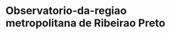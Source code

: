 # Observatorio-da-regiao metropolitana de Ribeirao Preto

[Produtos mais importados pela RMRP de 2016 a 2020]: https://public.tableau.com/views/ProdutosmaisimportadospelaRMRP2016-20201/ProdutosmaisimportadosnaRMRP-painel?:language=pt-BR&:sid=&:display_count=n&:origin=viz_share_link

[Produtos mais exportados pela RMRP de 2016 a 2020]: https://public.tableau.com/views/ProdutosmaisexportadosanaRMRP2016-20201/ProdutosmaisexportadosnaRMRP-painel?:language=en-US&:sid=&:display_count=n&:origin=viz_share_link

[Importação em Kg liquído e produto importado RMRP 2016-20201]: https://public.tableau.com/views/ImportaoemKgliqudoeprodutoimportadoRMRP2016-20201/ImportaesKgmunicpiosdaRMRP?:language=pt-BR&:sid=&:display_count=n&:origin=viz_share_link

[Exportação em Kg Líquido RMRP 2016-20201]: https://public.tableau.com/views/ExportaoemKgLquidoRMRP2016-20201/ExportaesemKgmunicipiosdaRMRP?:language=pt-BR&:sid=&:display_count=n&:origin=viz_share_link

[Importação em US$ RMRP 2016-2020]: https://public.tableau.com/views/ImportaoemUSRMRP2016-20201/ImportaesemUSRMRP?:language=pt-BR&:sid=&:display_count=n&:origin=viz_share_link

[Exportação em US$ RMRP 2016-2020]: https://public.tableau.com/views/ExportaoRMRP2016-20201/ExportaesemUSRMRP?:language=pt-BR&:sid=&:display_count=n&:origin=viz_share_link

[Receitas Municipais por ano na Região Metropolitana de Ribeirão Preto 2017-2020]: https://public.tableau.com/views/ReceitasMunicipaisSP2017-2020/Painel1?:language=pt-BR&:sid=&:display_count=n&:origin=viz_share_link










